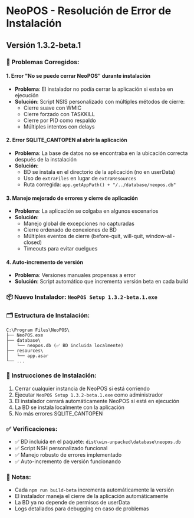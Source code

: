 # NeoPOS - Resolución de Error de Instalación
## Versión 1.3.2-beta.1

### 🔧 Problemas Corregidos:

#### 1. **Error "No se puede cerrar NeoPOS" durante instalación**
- **Problema**: El instalador no podía cerrar la aplicación si estaba en ejecución
- **Solución**: Script NSIS personalizado con múltiples métodos de cierre:
  - Cierre suave con WMIC
  - Cierre forzado con TASKKILL
  - Cierre por PID como respaldo
  - Múltiples intentos con delays

#### 2. **Error SQLITE_CANTOPEN al abrir la aplicación**
- **Problema**: La base de datos no se encontraba en la ubicación correcta después de la instalación
- **Solución**: 
  - BD se instala en el directorio de la aplicación (no en userData)
  - Uso de `extraFiles` en lugar de `extraResources`
  - Ruta corregida: `app.getAppPath() + "/../database/neopos.db"`

#### 3. **Manejo mejorado de errores y cierre de aplicación**
- **Problema**: La aplicación se colgaba en algunos escenarios
- **Solución**:
  - Manejo global de excepciones no capturadas
  - Cierre ordenado de conexiones de BD
  - Múltiples eventos de cierre (before-quit, will-quit, window-all-closed)
  - Timeouts para evitar cuelgues

#### 4. **Auto-incremento de versión**
- **Problema**: Versiones manuales propensas a error
- **Solución**: Script automático que incrementa versión beta en cada build

### 📦 Nuevo Instalador: `NeoPOS Setup 1.3.2-beta.1.exe`

### 🗂️ Estructura de Instalación:
```
C:\Program Files\NeoPOS\
├── NeoPOS.exe
├── database\
│   └── neopos.db (✅ BD incluida localmente)
├── resources\
│   └── app.asar
└── ...
```

### 🚀 Instrucciones de Instalación:
1. Cerrar cualquier instancia de NeoPOS si está corriendo
2. Ejecutar `NeoPOS Setup 1.3.2-beta.1.exe` como administrador
3. El instalador cerrará automáticamente NeoPOS si está en ejecución
4. La BD se instala localmente con la aplicación
5. No más errores SQLITE_CANTOPEN

### ✅ Verificaciones:
- ✅ BD incluida en el paquete: `dist\win-unpacked\database\neopos.db`
- ✅ Script NSH personalizado funcional
- ✅ Manejo robusto de errores implementado
- ✅ Auto-incremento de versión funcionando

### 📝 Notas:
- Cada `npm run build-beta` incrementa automáticamente la versión
- El instalador maneja el cierre de la aplicación automáticamente
- La BD ya no depende de permisos de userData
- Logs detallados para debugging en caso de problemas

